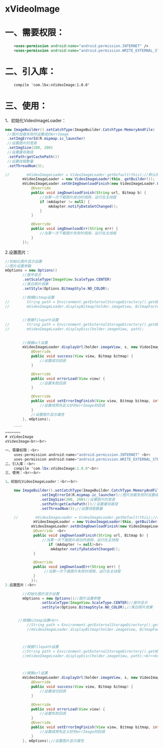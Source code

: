 
# xVideoImage

一、需要权限：
===
````Xml
	<uses-permission android:name="android.permission.INTERNET" />
    <uses-permission android:name="android.permission.WRITE_EXTERNAL_STORAGE" />
````
二、引入库：
===
````Xml
	compile 'com.lbx:xVideoImage:1.0.0'
````
三、使用：
===

1、初始化VideoImageLoader：
````Java
new ImageBuilder().setCatchType(ImageBuilder.CatchType.MemoryAndFile)
 //图片加载失败时设置成的errImage
 .setImgErrorId(R.mipmap.ic_launcher)
 //设置图片的宽高
 .setImgSize(200, 200)
 //设置缓存路径
 .setPath(getCachePath())
 //设置线程数量
 .setThreadNum(3);

//        mVideoImageLoader = VideoImageLoader.getDefault(this);//默认的VideoImageLoader
        mVideoImageLoader = new VideoImageLoader(this, getBuilder());
        mVideoImageLoader.setOnImgDownloadFinish(new VideoImageLoader.OnImgDownloadFinish() {
            @Override
            public void imgDownloadFinish(String url, Bitmap b) {
                //当第一次下载图片成功时调用，运行在主线程
                if (mAdapter != null) {
                    mAdapter.notifyDataSetChanged();
                }
            }

            @Override
            public void imgDownloadErr(String err) {
                //当第一次下载图片失败时调用，运行在主线程
            }
        });
````
2.设置图片：
````Java
//初始化图片显示设置
//图片设置参数
mOptions = new Options()
        //居中显示
        .setScaleType(ImageView.ScaleType.CENTER)
        //黑白照片效果
        .setStyle(Options.BitmapStyle.NO_COLOR);
````

````Java
        //根据bitmap设置
//        String path = Environment.getExternalStorageDirectory().getAbsolutePath() + "/bda303a6ef804f73bd306bbbb508653f";
//        mVideoImageLoader.displayBitmap(holder.imageView, BitmapFactory.decodeFile(path));
                
                        
        //根据filepath设置
//        String path = Environment.getExternalStorageDirectory().getAbsolutePath() + "/bda303a6ef804f73bd306bbbb508653f";
//        mVideoImageLoader.displayDisc(holder.imageView, path);       mVideoImageLoader.displayDisc(holder.imageView, path);
        
            
        //根据url设置
        mVideoImageLoader.displayUrl(holder.imageView, s, new VideoImageLoader.OnImgSetCallback() {
            @Override
            public void success(View view, Bitmap bitmap) {
                //设置成功回调
            }

            @Override
            public void errorLoad(View view) {
                //设置失败回调
            }

            @Override
            public void setErrorImgFinish(View view, Bitmap bitmap, int errId) {
                //设置成预先定义好的errImage的回调
            }
            //设置图片显示属性
        }, mOptions);

	````
=======
# xVideoImage
xVideoImage<br><br>

一、需要权限：<br>
	uses-permission android:name="android.permission.INTERNET" <br>
    uses-permission android:name="android.permission.WRITE_EXTERNAL_STORAGE" <br><br><br>
二、引入库：<br>
	compile 'com.lbx:xVideoImage:1.0.0'<br>
三、使用：<br><br>

1、初始化VideoImageLoader：<br><br>

	new ImageBuilder().setCatchType(ImageBuilder.CatchType.MemoryAndFile)
                .setImgErrorId(R.mipmap.ic_launcher)//图片加载失败时设置成的errImage
                .setImgSize(200, 200)//设置图片的宽高
                .setPath(getCachePath())//设置缓存路径
                .setThreadNum(3);//设置线程数量

	//        mVideoImageLoader = VideoImageLoader.getDefault(this);//默认的VideoImageLoader
       		 mVideoImageLoader = new VideoImageLoader(this, getBuilder());
        	mVideoImageLoader.setOnImgDownloadFinish(new VideoImageLoader.OnImgDownloadFinish() {
           	 @Override  <br>
           	 public void imgDownloadFinish(String url, Bitmap b) {
               	 //当第一次下载图片成功时调用，运行在主线程
                	if (mAdapter != null)<br>
                   	 mAdapter.notifyDataSetChanged();
           	 }

           	 @Override
           	 public void imgDownloadErr(String err) {
              	  //当第一次下载图片失败时调用，运行在主线程
           	 }
       		});
2.设置图片：<br>

		//初始化图片显示设置
		mOptions = new Options()//图片设置参数 
                .setScaleType(ImageView.ScaleType.CENTER)//居中显示 
                .setStyle(Options.BitmapStyle.NO_COLOR);//黑白照片效果 


 	  //根据bitmap设置<br>
          //String path = Environment.getExternalStorageDirectory().getAbsolutePath() + "/bda303a6ef804f73bd306bbbb508653f";<br>
          //mVideoImageLoader.displayBitmap(holder.imageView, BitmapFactory.decodeFile(path));<br><br><br><br>



        //根据filepath设置
        //String path = Environment.getExternalStorageDirectory().getAbsolutePath() + "/bda303a6ef804f73bd306bbbb508653f";<br>
        //mVideoImageLoader.displayDisc(holder.imageView, path);<br><br><br>



        //根据url设置
        mVideoImageLoader.displayUrl(holder.imageView, s, new VideoImageLoader.OnImgSetCallback() {
            @Override
            public void success(View view, Bitmap bitmap) {
                //设置成功回调
            }

            @Override
            public void errorLoad(View view) {
                //设置失败回调
            }
            @Override
            public void setErrorImgFinish(View view, Bitmap bitmap, int errId) {
                //设置成预先定义好的errImage的回调
            }
        }, mOptions);//设置图片显示属性		
````
